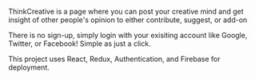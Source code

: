 ThinkCreative is a page where you can post your creative mind and get insight of other people's opinion to either contribute, suggest, or add-on

There is no sign-up, simply login with your exisiting account like Google, Twitter, or Facebook! Simple as just a click.

This project uses React, Redux, Authentication, and Firebase for deployment.
